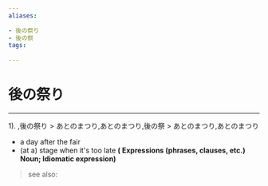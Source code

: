 ```yaml
---
aliases:
    
- 後の祭り
- 後の祭
tags:
    
---
```


# 後の祭り
---
1).
,後の祭り > あとのまつり,あとのまつり,後の祭 > あとのまつり,あとのまつり

- a day after the fair
- (at a) stage when it's too late
**( Expressions (phrases, clauses, etc.) Noun; Idiomatic expression)**
> see also: 
            